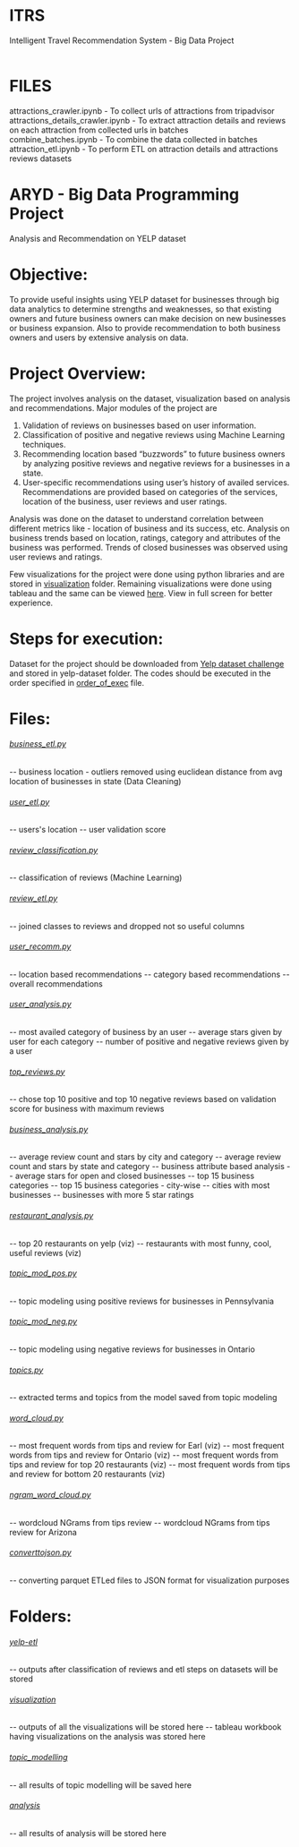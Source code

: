 # ITRS <br />
Intelligent Travel Recommendation System -  Big Data Project<br />
<br />
# FILES <br />
attractions_crawler.ipynb -  To collect urls of attractions from tripadvisor <br />
attractions_details_crawler.ipynb - To extract attraction details and reviews on each attraction from collected urls in batches <br />
combine_batches.ipynb -  To combine the data collected in batches <br />
attraction_etl.ipynb -  To perform ETL on attraction details and attractions reviews datasets <br />


# ARYD - Big Data Programming Project
Analysis and Recommendation on YELP dataset

# Objective:
To provide useful insights using YELP dataset for businesses through big data analytics to determine strengths and weaknesses, so that existing owners and future business owners can make decision on new businesses or business expansion. Also to provide recommendation to both business owners and users by extensive analysis on data.

# Project Overview:
The project involves analysis on the dataset, visualization based on analysis and recommendations. Major modules of the project are
1. Validation of reviews on businesses based on user information.
2. Classification of positive and negative reviews using Machine Learning techniques.
3. Recommending location based “buzzwords” to future business owners by analyzing positive reviews and negative reviews for a businesses in a state.
4. User-specific recommendations using user’s history of availed services. Recommendations are provided based on categories of the services, location of the business, user reviews and user ratings.

Analysis was done on the dataset to understand correlation between different metrics like - location of business and its success, etc. Analysis on business trends based on location, ratings, category and attributes of the business was performed. Trends of closed businesses was observed using user reviews and ratings.

Few visualizations for the project were done using python libraries and are stored in [visualization](visualization) folder.
Remaining visualizations were done using tableau and the same can be viewed [here](https://public.tableau.com/shared/ZYQGXPHCP?:display_count=yes). View in full screen for better experience. 

# Steps for execution:
Dataset for the project should be downloaded from [Yelp dataset challenge](https://www.yelp.ca/dataset/download) and stored in yelp-dataset folder.
The codes should be executed in the order specified in [order_of_exec](order_of_exec.txt) file.

# Files:

###### [business_etl.py](business_etl.py)
  -- business location - outliers removed using euclidean distance from avg location of businesses in state (Data Cleaning)

###### [user_etl.py](user_etl.py)
  -- users's location
  -- user validation score

###### [review_classification.py](review_classification.py)
  -- classification of reviews (Machine Learning)

###### [review_etl.py](review_etl.py)
  -- joined classes to reviews and dropped not so useful columns

###### [user_recomm.py](user_recomm.py)
  -- location based recommendations
  -- category based recommendations
  -- overall recommendations

###### [user_analysis.py](user_analysis.py)
  -- most availed category of business by an user
  -- average stars given by user for each category
  -- number of positive and negative reviews given by a user

###### [top_reviews.py](top_reviews.py)
  -- chose top 10 positive and top 10 negative reviews based on validation score for business with maximum reviews

###### [business_analysis.py](business_analysis.py)
  -- average review count and stars by city and category
  -- average review count and stars by state and category
  -- business attribute based analysis
  -- average stars for open and closed businesses
  -- top 15 business categories
  -- top 15 business categories - city-wise
  -- cities with most businesses
  -- businesses with more 5 star ratings

###### [restaurant_analysis.py](restaurant_analysis.py)
  -- top 20 restaurants on yelp (viz)
  -- restaurants with most funny, cool, useful reviews (viz)

###### [topic_mod_pos.py](topic_mod_pos.py)
  -- topic modeling using positive reviews for businesses in Pennsylvania

###### [topic_mod_neg.py](topic_mod_neg.py)
  -- topic modeling using negative reviews for businesses in Ontario

###### [topics.py](topics.py)
  -- extracted terms and topics from the model saved from topic modeling

###### [word_cloud.py](word_cloud.py)
  -- most frequent words from tips and review for Earl (viz)
  -- most frequent words from tips and review for Ontario (viz)
  -- most frequent words from tips and review for top 20 restaurants (viz)
  -- most frequent words from tips and review for bottom 20 restaurants (viz)

###### [ngram_word_cloud.py](ngram_word_cloud.py)
  -- wordcloud NGrams from tips review
  -- wordcloud NGrams from tips review for Arizona

###### [converttojson.py](converttojson.py)
  -- converting parquet ETLed files to JSON format for visualization purposes

# Folders:

###### [yelp-etl](yelp-etl)
  -- outputs after classification of reviews and etl steps on datasets will be stored

###### [visualization](visualization)
  -- outputs of all the visualizations will be stored here
  -- tableau workbook having visualizations on the analysis was stored here

###### [topic_modelling](topic_modelling)
  -- all results of topic modelling will be saved here

###### [analysis](analysis)
  -- all results of analysis will be stored here
